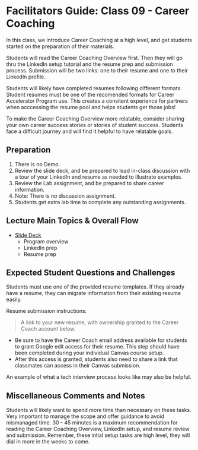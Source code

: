 # Facilitators Guide: Class 09 - Career Coaching

In this class, we introduce Career Coaching at a high level, and get students started on the preparation of their materials.  

Students will read the Career Coaching Overview first. Then they will go thru the LinkedIn setup tutorial and the resume prep and submission process. Submission will be two links: one to their resume and one to their LinkedIn profile.

Students will likely have completed resumes following different formats. Student resumes must be one of the recomended formats for Career Accelerator Program use. This creates a consitent experience for partners when acccessing the resume pool and helps students get those jobs!

To make the Career Coaching Overview more relatable, consider sharing your own career success stories or stories of student success. Students face a difficult journey and will find it helpful to have relatable goals.  

## Preparation
1. There is no Demo.
1. Review the slide deck, and be prepared to lead in-class discussion with a tour of your LinkedIn and resume as needed to illustrate examples. 
1. Review the Lab assignment, and be prepared to share career information.
1. Note: There is no discussion assignment. 
1. Students get extra lab time to complete any outstanding assignments. 

## Lecture Main Topics & Overall Flow
- [Slide Deck](https://docs.google.com/presentation/d/1n7udHq49ZWbwu2iC-6h_mJ3odnD-ENaNipuW0SIByu4/edit#slide=id.g2accd1c413_3_31)
  - Program overview
  - LinkedIn prep
  - Resume prep

## Expected Student Questions and Challenges

Students must use one of the provided resume templates.  If they already have a resume, they can migrate information from their existing resume easily. 

Resume submission instructions:  
> A link to your new resume, with ownership granted to the Career Coach account below.

- Be sure to have the Career Coach email address available for students to grant Google edit access for their resume. This step should have been completed during your individual Canvas course setup.
- After this access is granted, students also need to share a link that classmates can access in their Canvas submission. 

An example of what a tech interview process looks like may also be helpful.

## Miscellaneous Comments and Notes

Students will likely want to spend more time than necessary on these tasks.  Very important to manage the scope and offer guidance to avoid mismanaged time.  30 - 45 minutes is a maximum recommendation for reading the Career Coaching Overview, LinkedIn setup, and resume review and submission.  Remember, these intial setup tasks are high level, they will dial in more in the weeks to come.
